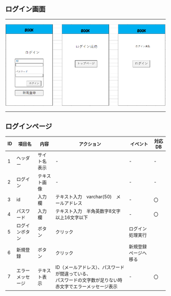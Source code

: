 ## ログイン画面
*****
<img src="img/login.png" width="1000">

*****
## ログインページ
| ID | 項目名 | 内容 | アクション | イベント | 対応DB |
|----|------|-----|-----------|----------|--------|
|1   |ヘッダー|サイト名表示|-|-|-|
|2   |ログイン|テキスト画像|-|-|-|
|3   |id|入力欄|テキスト入力　varchar(50)　メールアドレス|-|〇|
|4   |パスワード|入力欄|テキスト入力　半角英数字8文字以上16文字以下|-|〇|
|5   |ログインボタン|ボタン|クリック|ログイン処理実行||
|6   |新規登録|ボタン|クリック|新規登録ページへ移る||
|7   |エラーメッセージ|テキスト表示|ID（メールアドレス）、パスワードが間違っている、<br>パスワードの文字数が足りない時赤文字でエラーメッセージ表示|-|〇|

